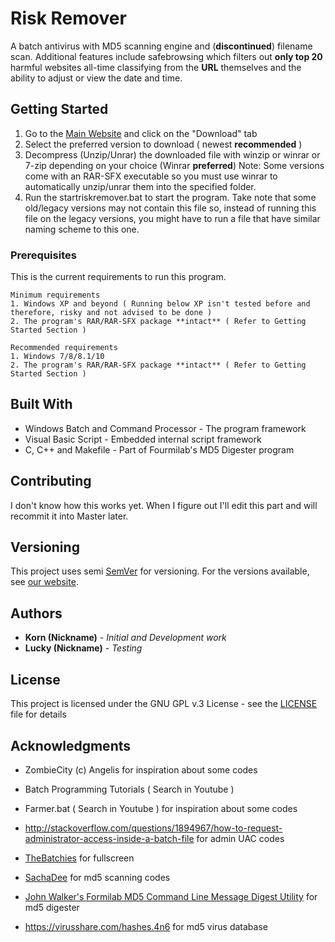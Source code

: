 # Risk Remover

A batch antivirus with MD5 scanning engine and (**discontinued**) filename scan. Additional features include safebrowsing which filters out **only top 20** harmful websites all-time classifying from the **URL** themselves and the ability to adjust or view the date and time.

## Getting Started

1. Go to the [Main Website](https://riskremove.blogspot.com) and click on the "Download" tab
2. Select the preferred version to download ( newest **recommended** )
3. Decompress (Unzip/Unrar) the downloaded file with winzip or winrar or 7-zip depending on your choice (Winrar **preferred**)
Note: Some versions come with an RAR-SFX executable so you must use winrar to automatically unzip/unrar them into the specified folder.
4. Run the startriskremover.bat to start the program. Take note that some old/legacy versions may not contain this file so, instead of running this file on the legacy versions, you might have to run a file that have similar naming scheme to this one.

### Prerequisites

This is the current requirements to run this program.

```
Minimum requirements
1. Windows XP and beyond ( Running below XP isn't tested before and therefore, risky and not advised to be done )
2. The program's RAR/RAR-SFX package **intact** ( Refer to Getting Started Section )
```
```
Recommended requirements
1. Windows 7/8/8.1/10
2. The program's RAR/RAR-SFX package **intact** ( Refer to Getting Started Section ) 
```

## Built With

* Windows Batch and Command Processor - The program framework 
* Visual Basic Script - Embedded internal script framework
* C, C++ and Makefile - Part of Fourmilab's MD5 Digester program 

## Contributing

I don't know how this works yet. When I figure out I'll edit this part and will recommit it into Master later.

## Versioning

This project uses semi [SemVer](http://semver.org/) for versioning. For the versions available, see [our website](https://riskremove.blogspot.com). 

## Authors

* **Korn (Nickname)** - *Initial and Development work*
* **Lucky (Nickname)** - *Testing*

## License

This project is licensed under the GNU GPL v.3 License - see the [LICENSE](LICENSE) file for details

## Acknowledgments

* ZombieCity (c) Angelis for inspiration about some codes

* Batch Programming Tutorials ( Search in Youtube )

* Farmer.bat ( Search in Youtube ) for inspiration about some codes

* http://stackoverflow.com/questions/1894967/how-to-request-administrator-access-inside-a-batch-file for admin UAC codes

* [TheBatchies](http://www.instructables.com/answers/how-can-a-batch-file-be-run-fullscreen/) for fullscreen 

* [SachaDee](http://stackoverflow.com/questions/40192417/how-to-make-a-md5-batch-virus-scanner) for md5 scanning codes

* [John Walker's Formilab MD5 Command Line Message Digest Utility](http://www.fourmilab.ch/md5/) for md5 digester

* https://virusshare.com/hashes.4n6 for md5 virus database

